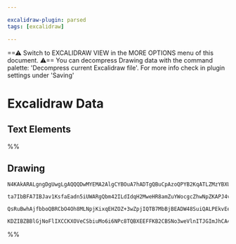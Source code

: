```yaml
---

excalidraw-plugin: parsed
tags: [excalidraw]

---
```

==⚠  Switch to EXCALIDRAW VIEW in the MORE OPTIONS menu of this document. ⚠== You can decompress Drawing data with the command palette: 'Decompress current Excalidraw file'. For more info check in plugin settings under 'Saving'


# Excalidraw Data

## Text Elements
%%
## Drawing
```compressed-json
N4KAkARALgngDgUwgLgAQQQDwMYEMA2AlgCYBOuA7hADTgQBuCpAzoQPYB2KqATLZMzYBXUtiRoIACyhQ4zZAHoFAc0JRJQgEYA6bGwC2CgF7N6hbEcK4OCtptbErHALRY8RMpWdx8Q1TdIEfARcZgRmBShcZQUebQAObQBmGjoghH0EDihmbgBtAF1+CFw4OABlKKhxVFAwSHUMmohiXFIAa1T6hkIECgAhXGx25VJhDmIAYTZ8NlJuCABiADNV

ta7IbBFA7IBJav1KsfaEadn5iUWARgQbm42ILdIdqH2MweHR8amZuYWocgcZhwNpZKAPJ4vN76ABihHw+EqMGCC0EHgh2zB0KObBOAHUSOpuHxwJtMXsDjiTkiURI0SQMc8sQcAErCZSSDjhXJoK78MlMikZADyIOwahg3CuAAZpfzHuTXgcYZwoDDcPp4ZK0ABWeWQ5kZFXZcqEIw1Hhy0kKwVKjIAFSwUAAgkRlFwJMFluD9YrsVFSC7nmwKJI

QsRuBwhAjfbboQBRCbO4Oh8MLNpjKixqEHZOZ+3wZpjIQTB7MbBjBEADW48SuiQALPEkvEeDqAGzNnUAThb8vLlfwAE1uDrpQ3tAB2K6T6c8BvSnhJBtJSd661GNgGbh1br0AhCGpXUkAX2zhv0bJLxC5zB56GLpfloxIpvNxKt3RfxEqCDgo+fUgSAAWTYYgEETXBNGCCM0GWAgwkAkgzj+NBd0gfoZlgh9lE0XAAAoeBnaheGI0jJxI6VtB1AB

KDZIBZBBlGjNoFlIXCCKXOVeCSbiuMo6i6NPc8TQBXEEFFKB2CBSNo3weVlnITJGImJhCA4ZQd1JSAsigmDuABQ9+U2Ih/zQQyEGMiAOA1GoLKs4QoCILkDNIQ9hOtOwACsEGwHJyhsuBQPAyDoIQbD4PwRDrSGKTGHtLd8C0+oGkLVF0j86T6IVZgoAMAtEFkmNtIgWZhnC7hIuilLStCF1MvixKivwU9wDPOhlnhcIdxPEATyAA===
```
%%